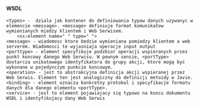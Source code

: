 #### WSDL

    <types> -  dziala jak kontener do definiowania typow danych uzywanyc w elemencie <message>. <message> definiuje format komunikatow wymienianych miedzy klientem i Web Serwisem.
        <xs:element name=" " type=" ">
    <message> - wiadomosc ktore bedzie wymieniana pomiedzy klientem a web serverem. Wiadomosci te wyjasniaja operacje input output
    <porttype> - element specyfikuje podzbior operacji wspieranych przez punkt koncowy danego Web Serwisu. W pewnym sensie, <portType> dostarcza unikatowego identyfikatora do grupy akcji, ktore mogą być wykonane w pojedynczym punkcie koncowym.
    <operation> - jest to abstrakcyjna definicja akcji wspieranej przez Web Serwis. Element ten jest analogiczny do definicji metoidy w Javie.
    <binding> - element oznacza konkretny protokol i specyfikacje formatu danych dla danego elementu <portType>. 
    <service> - jest to element pojawiajacy się typowo na koncu dokumentu WSDL i identyfikujacy dany Web Serwis 